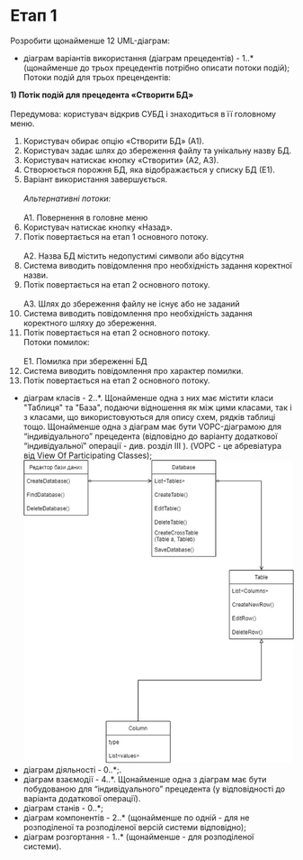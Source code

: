 # Етап 1

Розробити щонайменше 12 UML-діаграм:

* діаграм варіантів використання (діаграм прецедентів) - 1..* (щонайменше до трьох прецедентів потрібно описати потоки подій);<br/>
Потоки подій для трьох прецендентів:<br/>

**1) Потік подій для прецедента «Створити БД»<br/><br/>**
Передумова: користувач відкрив СУБД і знаходиться в її головному меню.<br/>
1. Користувач обирає опцію «Створити БД» (А1).<br/>
2. Користувач задає шлях до збереження файлу та унікальну назву БД.<br/>
3. Користувач натискає кнопку «Створити» (А2, А3).<br/>
4. Створюється порожня БД, яка відображається у списку БД (Е1).<br/>
5. Варіант використання завершується.<br/><br/>
*Альтернативні потоки:<br/><br/>*
А1. Повернення в головне меню<br/>
1. Користувач натискає кнопку «Назад».<br/>
2. Потік повертається на етап 1 основного потоку.<br/><br/>
А2. Назва БД містить недопустимі символи або відсутня<br/>
1. Система виводить повідомлення про необхідність задання коректної назви.<br/>
2. Потік повертається на етап 2 основного потоку.<br/><br/>
А3. Шлях до збереження файлу не існує або не заданий<br/>
1. Система виводить повідомлення про необхідність задання коректного шляху до збереження.<br/>
2. Потік повертається на етап 2 основного потоку.<br/>
Потоки помилок:<br/><br/>
Е1. Помилка при збереженні БД<br/>
1. Система виводить повідомлення про характер помилки.<br/>
2. Потік повертається на етап 2 основного потоку.<br/>

* діаграм класів - 2..*. Щонайменше одна з них має містити класи "Таблиця" та "База", подаючи відношення як між цими класами, так і з класами, що використовуються для опису схем, рядків таблиці тощо. Щонайменше одна з діаграм має бути VOPC-діаграмою для “індивідуального” прецедента (відповідно до варіанту додаткової “індивідуальної” операції - див. розділ III ). (VOPC - це абревіатура від View Of Participating Classes);<br/>
![](/img/diag_class_1.jpg)
* діаграм діяльності - 0..*;.<br/>
* діаграм взаємодії - 4..*. Щонайменше одна з діаграм має бути побудованою для “індивідуального” прецедента (у відповідності до варіанта додаткової операції).<br/>
* діаграм станів - 0..*;<br/>
* діаграм компонентів - 2..* (щонайменше по одній - для не розподіленої та розподіленої версій системи відповідно);<br/>
* діаграм розгортання - 1..* (щонайменше - для розподіленої системи).<br/>

